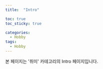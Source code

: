 ```yaml
---
title:  "Intro"

toc: true
toc_sticky: true

categories:
  - Hobby
tags:
  - Hobby
---
```


본 페이지는 '취미' 카테고리의 Intro 페이지입니다.
